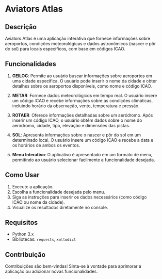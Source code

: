 # Aviators Atlas

## Descrição

Aviators Atlas é uma aplicação interativa que fornece informações sobre aeroportos, condições meteorológicas e dados astronômicos (nascer e pôr do sol) para locais específicos, com base em códigos ICAO.

## Funcionalidades

1. **GEILOC**: Permite ao usuário buscar informações sobre aeroportos em uma cidade específica. O usuário pode inserir o nome da cidade e obter detalhes sobre os aeroportos disponíveis, como nome e código ICAO.

2. **METAR**: Fornece dados meteorológicos em tempo real. O usuário insere um código ICAO e recebe informações sobre as condições climáticas, incluindo horário da observação, vento, temperatura e pressão.

3. **ROTAER**: Oferece informações detalhadas sobre um aeródromo. Após inserir um código ICAO, o usuário obtém dados sobre o nome do aeródromo, cidade, tipo, elevação e dimensões das pistas.

4. **SOL**: Apresenta informações sobre o nascer e pôr do sol em um determinado local. O usuário insere um código ICAO e recebe a data e os horários de ambos os eventos.

5. **Menu Interativo**: O aplicativo é apresentado em um formato de menu, permitindo ao usuário selecionar facilmente a funcionalidade desejada.

## Como Usar

1. Execute a aplicação.
2. Escolha a funcionalidade desejada pelo menu.
3. Siga as instruções para inserir os dados necessários (como código ICAO ou nome da cidade).
4. Visualize os resultados diretamente no console.

## Requisitos

- Python 3.x
- Bibliotecas: `requests`, `xmltodict`

## Contribuição

Contribuições são bem-vindas! Sinta-se à vontade para aprimorar a aplicação ou adicionar novas funcionalidades.
